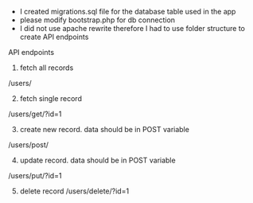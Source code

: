 - I created migrations.sql file for the database table used in the app
- please modify bootstrap.php for db connection
- I did not use apache rewrite therefore I had to use folder structure to create API endpoints

API endpoints

1. fetch all records

/users/

2. fetch single record

/users/get/?id=1

3. create new record. data should be in POST variable

/users/post/

4. update record. data should be in POST variable

/users/put/?id=1

5. delete record
/users/delete/?id=1
